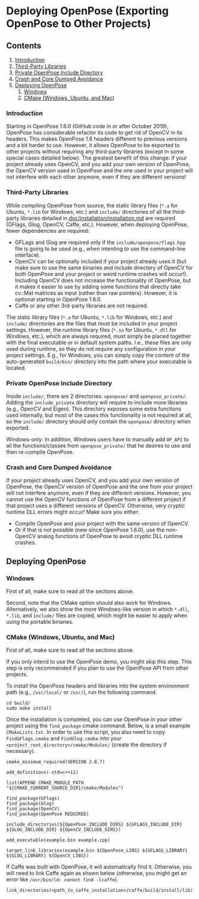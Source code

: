 Deploying OpenPose (Exporting OpenPose to Other Projects)
==========================

## Contents
1. [Introduction](#introduction)
2. [Third-Party Libraries](#third-party-libraries)
3. [Private OpenPose Include Directory](#private-openpose-include-directory)
4. [Crash and Core Dumped Avoidance](#crash-and-core-dumped-avoidance)
5. [Deploying OpenPose](#deploying-openpose)
    1. [Windows](#windows)
    2. [CMake (Windows, Ubuntu, and Mac)](#cmake-windows-ubuntu-and-mac)



### Introduction
Starting in OpenPose 1.6.0 (GitHub code in or after October 2019), OpenPose has considerable refactor its code to get rid of OpenCV in its headers. This makes OpenPose 1.6 headers different to previous versions and a bit harder to use. However, it allows OpenPose to be exported to other projects without requiring any third-party libraries (except in some special cases detailed below). The greatest benefit of this change: if your project already uses OpenCV, and you add your own version of OpenPose, the OpenCV version used in OpenPose and the one used in your project will not interfere with each other anymore, even if they are different versions!



### Third-Party Libraries
While compiling OpenPose from source, the static library files (`*.a` for Ubuntu, `*.lib` for Windows, etc.) and `include/` directories of all the third-party libraries detailed in [doc/installation/installation.md](../installation/installation.md) are required (GFlags, Glog, OpenCV, Caffe, etc.). However, when deploying OpenPose, fewer dependencies are required:
- GFLags and Glog are required only if the `include/openpose/flags.hpp` file is going to be used (e.g., when intenting to use the command-line interface).
- OpenCV can be optionally included if your project already uses it (but make sure to use the same binaries and include directory of OpenCV for both OpenPose and your project or weird runtime crashes will occur!). Including OpenCV does not increase the functionality of OpenPose, but it makes it easier to use by adding some functions that directly take cv::Mat matrices as input (rather than raw pointers). However, it is optional starting in OpenPose 1.6.0.
- Caffe or any other 3rd-party libraries are not required.

The static library files (`*.a` for Ubuntu, `*.lib` for Windows, etc.) and `include/` directories are the files that must be included in your project settings. However, the runtime library files (`*.so` for Ubuntu, `*.dll` for Windows, etc.), which are always required, must simply be placed together with the final executable or in default system paths. I.e., these files are only used during runtime, so they do not require any configuration in your project settings. E.g., for Windows, you can simply copy the content of the auto-generated `build/bin/` directory into the path where your executable is located.



### Private OpenPose Include Directory
Inside `include/`, there are 2 directories: `openpose/` and `openpose_private/`. Adding the `include_private` directory will require to include more libraries (e.g., OpenCV and Eigen). This directory exposes some extra functions used internally, but most of the cases this functionality is not required at all, so the `include/` directory should only contain the `openpose/` directory when exported.

Windows-only: In addition, Windows users have to manually add `OP_API` to all the functions/classes from `openpose_private/` that he desires to use and then re-compile OpenPose.



### Crash and Core Dumped Avoidance
If your project already uses OpenCV, and you add your own version of OpenPose, the OpenCV version of OpenPose and the one from your project will not interfere anymore, even if they are different versions. However, you cannot use the OpenCV functions of OpenPose from a different project if that project uses a different versions of OpenCV. Otherwise, very cryptic runtime DLL errors might occur! Make sure you either:
- Compile OpenPose and your project with the same version of OpenCV.
- Or if that is not possible (new since OpenPose 1.6.0), use the non-OpenCV analog functions of OpenPose to avoid cryptic DLL runtime crashes.



## Deploying OpenPose
### Windows
First of all, make sure to read all the sections above.

Second, note that the CMake option should also work for Windows. Alternatively, we also show the more Windows-like version in which `*.dll`, `*.lib`, and `include/` files are copied, which might be easier to apply when using the portable binaries.



### CMake (Windows, Ubuntu, and Mac)
First of all, make sure to read all the sections above.

If you only intend to use the OpenPose demo, you might skip this step. This step is only recommended if you plan to use the OpenPose API from other projects.

To install the OpenPose headers and libraries into the system environment path (e.g., `/usr/local/` or `/usr/`), run the following command.
```
cd build/
sudo make install
```

Once the installation is completed, you can use OpenPose in your other project using the `find_package` cmake command. Below, is a small example `CMakeLists.txt`. In order to use this script, you also need to copy `FindGFlags.cmake` and `FindGlog.cmake` into your `<project_root_directory>/cmake/Modules/` (create the directory if necessary).
```
cmake_minimum_required(VERSION 2.8.7)

add_definitions(-std=c++11)

list(APPEND CMAKE_MODULE_PATH "${CMAKE_CURRENT_SOURCE_DIR}/cmake/Modules")

find_package(GFlags)
find_package(Glog)
find_package(OpenCV)
find_package(OpenPose REQUIRED)

include_directories(${OpenPose_INCLUDE_DIRS} ${GFLAGS_INCLUDE_DIR} ${GLOG_INCLUDE_DIR} ${OpenCV_INCLUDE_DIRS})

add_executable(example.bin example.cpp)

target_link_libraries(example.bin ${OpenPose_LIBS} ${GFLAGS_LIBRARY} ${GLOG_LIBRARY} ${OpenCV_LIBS})
```

If Caffe was built with OpenPose, it will automatically find it. Otherwise, you will need to link Caffe again as shown below (otherwise, you might get an error like `/usr/bin/ld: cannot find -lcaffe`).
```
link_directories(<path_to_caffe_installation>/caffe/build/install/lib)
```
